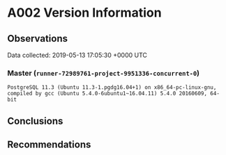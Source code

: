 # A002 Version Information #

## Observations ##
Data collected: 2019-05-13 17:05:30 +0000 UTC  



### Master (`runner-72989761-project-9951336-concurrent-0`) ###

```
PostgreSQL 11.3 (Ubuntu 11.3-1.pgdg16.04+1) on x86_64-pc-linux-gnu, compiled by gcc (Ubuntu 5.4.0-6ubuntu1~16.04.11) 5.4.0 20160609, 64-bit
```






## Conclusions ##


## Recommendations ##

